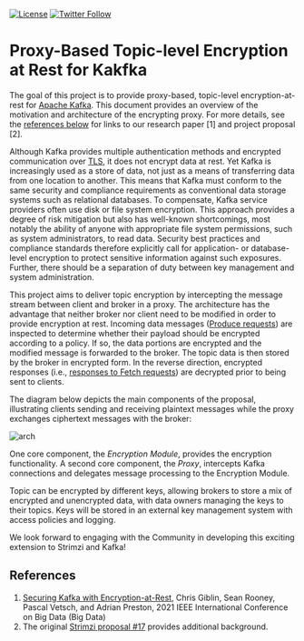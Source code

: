[![License](https://img.shields.io/badge/license-Apache--2.0-blue.svg)](http://www.apache.org/licenses/LICENSE-2.0)
[![Twitter Follow](https://img.shields.io/twitter/follow/strimziio.svg?style=social&label=Follow&style=for-the-badge)](https://twitter.com/strimziio)


# Proxy-Based Topic-level Encryption at Rest for Kakfka

The goal of this project is to provide proxy-based, topic-level encryption-at-rest for [Apache Kafka](https://kafka.apache.org/).  This document provides an overview of the motivation and architecture of the encrypting proxy. For more details, see the [references below](#references) for links to our research paper [1] and project proposal [2].

Although Kafka provides multiple authentication methods and encrypted communication over [TLS](https://en.wikipedia.org/wiki/Transport_Layer_Security), it does not encrypt data at rest.
Yet Kafka is increasingly used as a store of data, not just as a means of transferring data from one location to another. 
This means that Kafka must conform to the same security and compliance requirements as conventional data storage systems such as relational databases. 
To compensate, Kafka service providers often use disk or file system encryption. 
This approach provides a degree of  risk mitigation but also has well-known shortcomings, most notably the ability of anyone with appropriate file system permissions, such as system administrators, to read data. 
Security best practices and compliance standards therefore explicitly call for application- or database-level encryption to protect sensitive information against such exposures. 
Further, there should be a separation of duty between key management and system administration.

This project aims to deliver topic encryption by intercepting the message stream between client and broker in a proxy. 
The architecture has the advantage that neither broker nor client need to be modified in order to provide encryption at rest. 
Incoming data messages ([Produce requests](https://cwiki.apache.org/confluence/display/KAFKA/A%2BGuide%2BTo%2BThe%2BKafka%2BProtocol#AGuideToTheKafkaProtocol-ProduceRequest)) are inspected to determine whether their payload should be encrypted according to a policy. 
If so, the data portions are encrypted and the modified message is forwarded to the broker.
The topic data is then stored by the broker in encrypted form. 
In the reverse direction, encrypted responses (i.e., [responses to Fetch requests](https://cwiki.apache.org/confluence/display/KAFKA/A%2BGuide%2BTo%2BThe%2BKafka%2BProtocol#AGuideToTheKafkaProtocol-FetchResponse)) are decrypted prior to being sent to clients.

The diagram below depicts the main components of the proposal, illustrating clients sending and receiving plaintext messages while the proxy exchanges ciphertext messages with the broker:

![arch](kafkaenc-overview.png)

One core component, the _Encryption Module_, provides the encryption functionality. 
A second core component, the _Proxy_, intercepts Kafka connections and delegates message processing to the Encryption Module.

Topic can be encrypted by different keys, allowing brokers to store a mix of encrypted and unencrypted data, with data owners managing the keys to their topics. 
Keys will be stored in an external key management system with access policies and logging.

We look forward to engaging with the Community in developing this exciting extension to Strimzi and Kafka!

## References
1. [Securing Kafka with Encryption-at-Rest](https://ieeexplore.ieee.org/abstract/document/9671388/), Chris Giblin, Sean Rooney, Pascal Vetsch, and Adrian Preston, 2021 IEEE International Conference on Big Data (Big Data)
2. The original [Strimzi proposal #17](https://github.com/strimzi/proposals/blob/master/017-kafka-topic-encryption.md) provides additional background.


